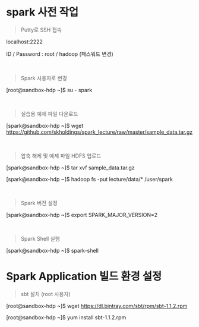 # spark 사전 작업

> Putty로 SSH 접속

localhost:2222

ID / Password : root / hadoop (패스워드 변경)

<br>

> Spark 사용자로 변경

[root@sandbox-hdp ~]$ su - spark

<br>

> 실습용 예제 파일 다운로드

[spark@sandbox-hdp ~]$ wget https://github.com/skholdings/spark_lecture/raw/master/sample_data.tar.gz

<br>

> 압축 해제 및 예제 파일 HDFS 업로드

[spark@sandbox-hdp ~]$ tar xvf sample_data.tar.gz

[spark@sandbox-hdp ~]$ hadoop fs -put lecture/data/* /user/spark

<br>

> Spark 버전 설정

[spark@sandbox-hdp ~]$ export SPARK_MAJOR_VERSION=2

<br>

> Spark Shell 실행

[spark@sandbox-hdp ~]$ spark-shell

<bt>

# Spark Application 빌드 환경 설정

> sbt 설치 (root 사용자)

[root@sandbox-hdp ~]$ wget https://dl.bintray.com/sbt/rpm/sbt-1.1.2.rpm

[root@sandbox-hdp ~]$ yum install sbt-1.1.2.rpm
